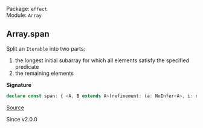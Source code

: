 Package: `effect`<br />
Module: `Array`<br />

## Array.span

Split an `Iterable` into two parts:

1. the longest initial subarray for which all elements satisfy the specified predicate
2. the remaining elements

**Signature**

```ts
declare const span: { <A, B extends A>(refinement: (a: NoInfer<A>, i: number) => a is B): (self: Iterable<A>) => [init: Array<B>, rest: Array<Exclude<A, B>>]; <A>(predicate: (a: NoInfer<A>, i: number) => boolean): (self: Iterable<A>) => [init: Array<A>, rest: Array<A>]; <A, B extends A>(self: Iterable<A>, refinement: (a: A, i: number) => a is B): [init: Array<B>, rest: Array<Exclude<A, B>>]; <A>(self: Iterable<A>, predicate: (a: A, i: number) => boolean): [init: Array<A>, rest: Array<A>]; }
```

[Source](https://github.com/Effect-TS/effect/tree/main/packages/effect/src/Array.ts#L893)

Since v2.0.0